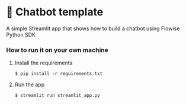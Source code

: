 # 💬 Chatbot template

A simple Streamlit app that shows how to build a chatbot using Flowise Python SDK

### How to run it on your own machine

1. Install the requirements

   ```
   $ pip install -r requirements.txt
   ```

2. Run the app

   ```
   $ streamlit run streamlit_app.py
   ```
